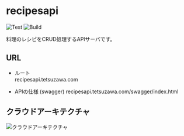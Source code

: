 # recipesapi
  
![Test](https://github.com/tetsuzawa/recipesapi/workflows/Test/badge.svg) 
![Build](https://github.com/tetsuzawa/recipesapi/workflows/Build/badge.svg)


料理のレシピをCRUD処理するAPIサーバです。

## URL

- ルート  
    recipesapi.tetsuzawa.com
    
- APIの仕様 (swagger) 
    recipesapi.tetsuzawa.com/swagger/index.html
    
## クラウドアーキテクチャ

![クラウドアーキテクチャ](https://user-images.githubusercontent.com/38237246/76056534-3a023380-5fba-11ea-8282-703950195303.png)
